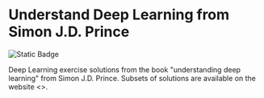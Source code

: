 # Understand Deep Learning from Simon J.D. Prince

<p align="left">
  <img alt="Static Badge" src="https://hits.dwyl.com/danielmrrk/deep-learning-book-sj.svg?style=flat-square">
</p>

Deep Learning exercise solutions from the book "understanding deep learning" from Simon J.D. Prince.
Subsets of solutions are available on the website <>.
